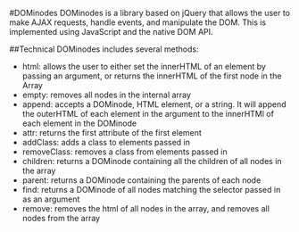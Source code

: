#DOMinodes
DOMinodes is a library based on jQuery that allows the user to make AJAX requests, handle events, and manipulate the DOM. This is implemented using JavaScript and the native DOM API.

##Technical
DOMinodes includes several methods:
- html: allows the user to either set the innerHTML of an element by passing an argument, or returns the innerHTML of the first node in the Array
- empty: removes all nodes in the internal array
- append: accepts a DOMinode, HTML element, or a string. It will append the outerHTML of each element in the argument to the innerHTMl of each element in the DOMinode
- attr: returns the first attribute of the first element
- addClass: adds a class to elements passed in
- removeClass: removes a class from elements passed in
- children: returns a DOMinode containing all the children of all nodes in the array
- parent: returns a DOMinode containing the parents of each node
- find: returns a DOMinode of all nodes matching the selector passed in as an argument
- remove: removes the html of all nodes in the array, and removes all nodes from the array
